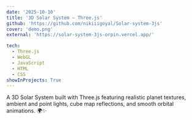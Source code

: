 ```yaml
---
date: '2025-10-10'
title: '3D Solar System — Three.js'
github: 'https://github.com/nikiiigoyal/Solar-system-3js'
cover: 'demo.png' 
external: 'https://solar-system-3js-orpin.vercel.app/'

tech:
  - Three.js
  - WebGL
  - JavaScript
  - HTML
  - CSS
showInProjects: True
---
```


A 3D Solar System built with Three.js featuring realistic planet textures, ambient and point lights, cube map reflections, and smooth orbital animations. 🌍✨
